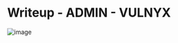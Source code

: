# Writeup - ADMIN - VULNYX #

![image](https://github.com/user-attachments/assets/2f01f603-331f-49e7-a0e6-bbf14fb770a9)
<!--
### Recon/Scanning network ###

Realizamos un escaneo de la red para identificar las posibles ips
```shell
Netdiscover -> 192.168.1.58
```

Encontramos una ip con la que poder empezar a escanear por puertos abiertos -> 192.168.1.58

```shell
nmap -p- --open --min-rate 5000 -sS -n -Pn 192.168.1.58 -oN firstNmap.txt

#Nos reconoce los siguientes puertos:

PORT      STATE SERVICE      REASON                                                          
80/tcp    open  http         syn-ack ttl 128                                                 
135/tcp   open  msrpc        syn-ack ttl 128                                                 
139/tcp   open  netbios-ssn  syn-ack ttl 128                                                 
445/tcp   open  microsoft-ds syn-ack ttl 128                                                 
49665/tcp open  unknown      syn-ack ttl 128                                                 
49666/tcp open  unknown      syn-ack ttl 128                                                 
49667/tcp open  unknown      syn-ack ttl 128                                                 
49669/tcp open  unknown      syn-ack ttl 128                                                 
49670/tcp open  unknown      syn-ack ttl 128
```
Realizamos un segundo escanéo ahora más focalizado en los puertos recogidos en el que analizaremos los posibles servicios que se hospedan en cada uno de los puertos:
```shell
nmap -p 80,135,139,445,49665,49666,49667,49669,49670 -sVC 192.168.1.58 -oN secondNmap.txt

PORT      STATE SERVICE       VERSION
80/tcp    open  http          Microsoft IIS httpd 10.0
|_http-title: IIS Windows
|_http-server-header: Microsoft-IIS/10.0
| http-methods: 
|_  Potentially risky methods: TRACE
135/tcp   open  msrpc         Microsoft Windows RPC
139/tcp   open  netbios-ssn   Microsoft Windows netbios-ssn
445/tcp   open  microsoft-ds?
49665/tcp open  msrpc         Microsoft Windows RPC
49666/tcp open  msrpc         Microsoft Windows RPC
49667/tcp open  msrpc         Microsoft Windows RPC
49669/tcp open  msrpc         Microsoft Windows RPC
49670/tcp open  msrpc         Microsoft Windows RPC
MAC Address: 08:00:27:72:8D:13 (Oracle VirtualBox virtual NIC)
Service Info: OS: Windows; CPE: cpe:/o:microsoft:windows

Host script results:
| smb2-time: 
|   date: 2024-12-30T11:10:02
|_  start_date: N/A
|_nbstat: NetBIOS name: ADMIN, NetBIOS user: <unknown>, NetBIOS MAC: 08:00:27:72:8d:13 (Oracle VirtualBox virtual NIC)
|_clock-skew: -1s
| smb2-security-mode: 
|   3:1:1: 
|_    Message signing enabled but not required
```
Vemos diferentes servicios con posibilidad de acceder y vulnerar: SMB y HTTP
###Enumeration
Realizamos un reconocimiento de directorios dentro del servicio web con dirb para identificar los directorios disponibles dentro del servicio web:
```shell
dirb http://191.168.1.58 /usr/share/dirb/wordlist/big.txt
```
Vemos que existe un archivo "/tasks.txt" por lo que lo revisamos y encontramos algo interesante

<img src=https://github.com/Koh4kU/Writeups/blob/main/Vulnyx/Admin/Admin/task_web.png>

### Exploitation ###

Tenemos un posible usuario "hope". Ahora intentaremos enumerar o acceder mediante SMB con dicho usuario sin credenciales pero no conseguimos enumerar ni usuarios ni shares, solo conseguimos el domain (admin). Con el usuario por defecto de SMB, "guest" tampoco es posible realizar nada sin credenciales. El único paso a seguir es realizar un ataque de fuerza bruta sobre dicho usuario en SMB (rezamos por que no se bloquee el usuario).
```shell
nxc smb 192.168.1.58 -u "hope" -p /usr/share/wordlists/rockyou.txt --ignore-pw-decoding
```
<img src=https://github.com/Koh4kU/Writeups/blob/main/Vulnyx/Admin/Admin/pass_user.png>

Tenemos las credenciales de nuestro compi y podemos listar los compartidos

<img src=https://github.com/Koh4kU/Writeups/blob/main/Vulnyx/Admin/Admin/shares.png>

Vemos que tenemos permisos de lectura en IPC$, pero no al entrar no encontramos nada dentro ni podemos subir ningún archivo.

RDP no está activo y parece ser que no vemos nada más que podamos hacer para conseguir entrar al servidor. Otra forma es a partir de winrm que está en el puerto 5985 (HTTP) o 5986 (HTTPS), aunque en el primer paso del escaneo por nmap no lo hemos visto, observamos que realizando otro chequeo más exhaustivo sobre todo el parque de puertos sí lo reconoce.
```shell
nmap -p- -sVC 192.168.1.19 -oN
```
<img src=https://github.com/Koh4kU/Writeups/blob/main/Vulnyx/Admin/Admin/recheck_nmap.png>

Siempre que veamos un windows, hay que asegurarse de que no se nos queda WINRM sin escanear exhaustivamente. Comprobamos si el usuario tiene permisos para acceder de forma remota con WINRM:
```shell
evil-winrm -i 192.168.1.58 -u hope -p loser
```
<img src=https://github.com/Koh4kU/Writeups/blob/main/Vulnyx/Admin/Admin/winrm_hope.png>

Con una pequeña búsqueda encontramos la flag del usuario

<img src=https://github.com/Koh4kU/Writeups/blob/main/Vulnyx/Admin/Admin/user_flag.png>

### Privilege escalation ###

Una vez dentro, buscamos posibles escalados con windows: 

En C:\inetpub\wwwroot es dónde se aloja el servicio http IIS pero no encontramos nada interesante

Buscamos posibles variables de entorno que nos den alguna informacion, ficheros en el home del usuario, intentar entrar al directorio del usuario administrator pero nada parece ser la clave.

POdemos ver si por algún casual en el historial de powershell tiene algo interesante, su directorio suele ser:
C:/Users/User/AppData\Roaming\Microsoft\Windows\PowerShell y ahí dentro se guardan posibles archivos interesantes, vemos que hay un directorio psreadline con un archivo consolehost_history.txt, y dentro voila!, una posible pass de administrator. Se puede encontrar con una búsqueda sencilla:
```shell
ls $env:userprofile -filter "*powershell*" -recurse -force
```
<img src=https://github.com/Koh4kU/Writeups/blob/main/Vulnyx/Admin/Admin/administrator_creds.png>

Probamos a acceder nuevamente con WINRM pero ahora con el usuario administrator y las credenciales que acabamos de recoger:

<img src=https://github.com/Koh4kU/Writeups/blob/main/Vulnyx/Admin/Admin/administrator_login.png>

Estamos dentro!! Con una búsqueda rápida, encontramos la flag de administrator.

<img src=https://github.com/Koh4kU/Writeups/blob/main/Vulnyx/Admin/Admin/admin_flag.png>

## PLUS ##
Debido a que primeramente había intentado la fuerza bruta con hydra pero no funcionó  y no conocía la herramienta nxc con sus opciones de smb, construí un script propio en bash para realizar la conexión mediante SMB.

### smbBruteUsersNoPass.sh

[smbBruteUsersNoPass.sh](https://github.com/Koh4kU/Writeups/blob/main/Vulnyx/Admin/smbBruteUsersNoPass.sh)

Uso: ./smbBrute.sh \<//IP/\> \<list users\> \<processes\>(optional: 2 default)

Script en bash el cuál consise en realizar fuerza bruta sobre la lista de usuarios que se pase como segundo parámetro a la función con crecenciales nulas (esto con enum4linux también se podría hacer). 

### smbBrutePass.sh

[smbBrutePass.sh](https://github.com/Koh4kU/Writeups/blob/main/Vulnyx/Admin/smbBrutePass.sh)

Uso: ./smbBrute.sh \<//IP/\> \<wordlist\> \<user\> \<processes\>(optional: 2 default)

Mismo script que el anterior pero la lista en este caso debe ser una wordlist de posibles contraseñas que ejecuta al usuario pasado como tercer argumento.
### Multiprocesos y bash
Los dos scripts se basan en la división de la lista pasada por parámetro en diferentes ejecuciones en background (diferentes procesos) para una eficiencia mayor que si simplemente fuese un código secuencial, usando un solo proceso. Por desgracia en bash no existe forma de utilizar "hilos" (al menos no la he encontrado yo) por lo que la opción es realizar un script multiproceso. Esto en un lenguaje como Java, C, C++ o Python, se podrían utilizar hilos y hacer el script mucho más eficiente. Obviamente la forma óptima de hacer esto es usar las herramientas existentes y apoyadas por la comunidad. En anteriores writeups hicimos algo parecido pero de forma secuencial y se me quedó pendiente poder implementar una solución más eficiente con el uso de multiprocesos/multihilos en bash, lo cuál nunca había hecho en bash y tenía curiosidad, ya que en otros lenguajes sí he trabajado con esta opción (multiprocesos en C con una metodología de padre/hijos y en Java con los hilos, mediante el uso de semáforos), pero en bash nunca había planteado la opción de implementar algo parecido.

En bash la forma de conseguir un script multiproceso es a través de las ejecuciones en segundo plano. Habrán tantos procesos como ejecuciones en segundo plano.
```shell
#Creamos tantas ejecuciones en background como procesos necesitamos
for i in $(seq 5)
do
  echo "Process: $i"
  #Creacion del proceso
  script.sh $i &
done
#Esperamos a que los procesos hijos (segundo plano) terminen para cerrar el programa
wait
```
Al ser multiproceso, hay que tener en cuenta las condiciones de carrera que se pueden producir cuando dos o más procesos utilizan algún dato compartido. En el caso de nuestros scripts, al no modificar posibles datos compartidos no nos preocupamos pero se dividen las listas de forma equitativa (aprox) para que ninguno de los procesos se pise o utilice un usuario/pass que vaya a usar otro proceso o ya haya utilizado. Si son 5 como en el ejemplo, las listas se dividen en 5 partes, una para que la use cada uno de los procesos.

### Importante

Añadir que hay que tener cuidado en este tipo de acciones (fuerza bruta) ya que con la ejecución de mis scripts, bloquee varias veces al usuario, teniendo que reestablecer la máquina.
-->
